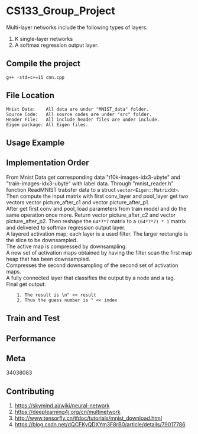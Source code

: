 CS133_Group_Project
===================
Multi-layer networks include the following types of layers:
1. K single-layer networks
2. A softmax regression output layer.

Compile the project
-------------------
    g++ -std=c+=11 cnn.cpp

File Location
-------------------
	Mnist Data:    All data are under "MNIST_data" folder.
	Source Code:   All source codes are under "src" folder.
	Header File:   All include header files are under include.
	Eigen package: All Eigen files.

Usage Example
-------------------

Implementation Order
-----
From Mnist Data get corresponding data "t10k-images-idx3-ubyte" and "train-images-idx3-ubyte" with label data. Through "mnist_reader.h" function ReadMNIST trabsfer data to a struct `vector<Eigen::MatrixXd>`.  
Then compute the input matrix with first conv_layer and pool_layer get two vectors vector<MatrixXd> picture_after_c1 and  vector<MatrixXd> picture_after_p1.  
After get first conv and pool, load parameters from train model and do the same operation once more. 
Return vector<MatrixXd> picture_after_c2 and vector<MatrixXd> picture_after_p2. Then reshape the `64*7*7` matrix to a `(64*7*7) * 1` matrix and delivered to softmax regression output layer.  
A layered activation map; each layer is a used filter. The larger rectangle is the
slice to be downsampled.  
The active map is compressed by downsampling.  
A new set of activation maps obtained by having the filter scan the first map heap
that has been downsampled.  
Compresses the second downsampling of the second set of activation maps.  
A fully connected layer that classifies the output by a node and a tag.  
Final get output:
```
	1. The result is \n" << result 
	2. Thus the guess number is " << index 	
```
 
Train and Test
-------------------

Performance
-------------------

Meta
-------------------
34038083

Contributing
-------------------
1. https://skymind.ai/wiki/neural-network
2. https://deeplearning4j.org/cn/multinetwork
3. http://www.tensorfly.cn/tfdoc/tutorials/mnist_download.html
4. https://blog.csdn.net/dQCFKyQDXYm3F8rB0/article/details/79017786
